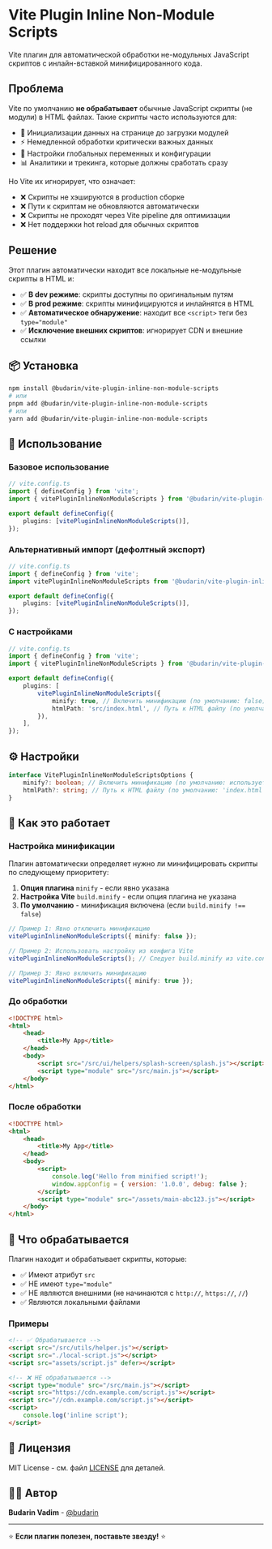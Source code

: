 # Vite Plugin Inline Non-Module Scripts

Vite плагин для автоматической обработки не-модульных JavaScript скриптов с инлайн-вставкой минифицированного кода.

## Проблема

Vite по умолчанию **не обрабатывает** обычные JavaScript скрипты (не модули) в HTML файлах. Такие скрипты часто используются для:

- 🔧 Инициализации данных на странице до загрузки модулей
- ⚡ Немедленной обработки критически важных данных
- 🎯 Настройки глобальных переменных и конфигурации
- 📊 Аналитики и трекинга, которые должны сработать сразу

Но Vite их игнорирует, что означает:

- ❌ Скрипты не хэшируются в production сборке
- ❌ Пути к скриптам не обновляются автоматически
- ❌ Скрипты не проходят через Vite pipeline для оптимизации
- ❌ Нет поддержки hot reload для обычных скриптов

## Решение

Этот плагин автоматически находит все локальные не-модульные скрипты в HTML и:

- ✅ **В dev режиме**: скрипты доступны по оригинальным путям
- ✅ **В prod режиме**: скрипты минифицируются и инлайнятся в HTML
- ✅ **Автоматическое обнаружение**: находит все `<script>` теги без `type="module"`
- ✅ **Исключение внешних скриптов**: игнорирует CDN и внешние ссылки

## 📦 Установка

```bash
npm install @budarin/vite-plugin-inline-non-module-scripts
# или
pnpm add @budarin/vite-plugin-inline-non-module-scripts
# или
yarn add @budarin/vite-plugin-inline-non-module-scripts
```

## 🔧 Использование

### Базовое использование

```typescript
// vite.config.ts
import { defineConfig } from 'vite';
import { vitePluginInlineNonModuleScripts } from '@budarin/vite-plugin-inline-non-module-scripts';

export default defineConfig({
    plugins: [vitePluginInlineNonModuleScripts()],
});
```

### Альтернативный импорт (дефолтный экспорт)

```typescript
// vite.config.ts
import { defineConfig } from 'vite';
import vitePluginInlineNonModuleScripts from '@budarin/vite-plugin-inline-non-module-scripts';

export default defineConfig({
    plugins: [vitePluginInlineNonModuleScripts()],
});
```

### С настройками

```typescript
// vite.config.ts
import { defineConfig } from 'vite';
import { vitePluginInlineNonModuleScripts } from '@budarin/vite-plugin-inline-non-module-scripts';

export default defineConfig({
    plugins: [
        vitePluginInlineNonModuleScripts({
            minify: true, // Включить минификацию (по умолчанию: false)
            htmlPath: 'src/index.html', // Путь к HTML файлу (по умолчанию: 'index.html')
        }),
    ],
});
```

## ⚙️ Настройки

```typescript
interface VitePluginInlineNonModuleScriptsOptions {
    minify?: boolean; // Включить минификацию (по умолчанию: использует настройку build.minify из конфига Vite)
    htmlPath?: string; // Путь к HTML файлу (по умолчанию: 'index.html')
}
```

## 📝 Как это работает

### Настройка минификации

Плагин автоматически определяет нужно ли минифицировать скрипты по следующему приоритету:

1. **Опция плагина** `minify` - если явно указана
2. **Настройка Vite** `build.minify` - если опция плагина не указана
3. **По умолчанию** - минификация включена (если `build.minify !== false`)

```typescript
// Пример 1: Явно отключить минификацию
vitePluginInlineNonModuleScripts({ minify: false });

// Пример 2: Использовать настройку из конфига Vite
vitePluginInlineNonModuleScripts(); // Следует build.minify из vite.config.ts

// Пример 3: Явно включить минификацию
vitePluginInlineNonModuleScripts({ minify: true });
```

### До обработки

```html
<!DOCTYPE html>
<html>
    <head>
        <title>My App</title>
    </head>
    <body>
        <script src="/src/ui/helpers/splash-screen/splash.js"></script>
        <script type="module" src="/src/main.js"></script>
    </body>
</html>
```

### После обработки

```html
<!DOCTYPE html>
<html>
    <head>
        <title>My App</title>
    </head>
    <body>
        <script>
            console.log('Hello from minified script!');
            window.appConfig = { version: '1.0.0', debug: false };
        </script>
        <script type="module" src="/assets/main-abc123.js"></script>
    </body>
</html>
```

## 🎯 Что обрабатывается

Плагин находит и обрабатывает скрипты, которые:

- ✅ Имеют атрибут `src`
- ✅ НЕ имеют `type="module"`
- ✅ НЕ являются внешними (не начинаются с `http://`, `https://`, `//`)
- ✅ Являются локальными файлами

### Примеры

```html
<!-- ✅ Обрабатывается -->
<script src="/src/utils/helper.js"></script>
<script src="./local-script.js"></script>
<script src="assets/script.js" defer></script>

<!-- ❌ НЕ обрабатывается -->
<script type="module" src="/src/main.js"></script>
<script src="https://cdn.example.com/script.js"></script>
<script src="//cdn.example.com/script.js"></script>
<script>
    console.log('inline script');
</script>
```

## 📄 Лицензия

MIT License - см. файл [LICENSE](LICENSE) для деталей.

## 👨‍💻 Автор

**Budarin Vadim** - [@budarin](https://github.com/budarin)

---

⭐ **Если плагин полезен, поставьте звезду!** ⭐
